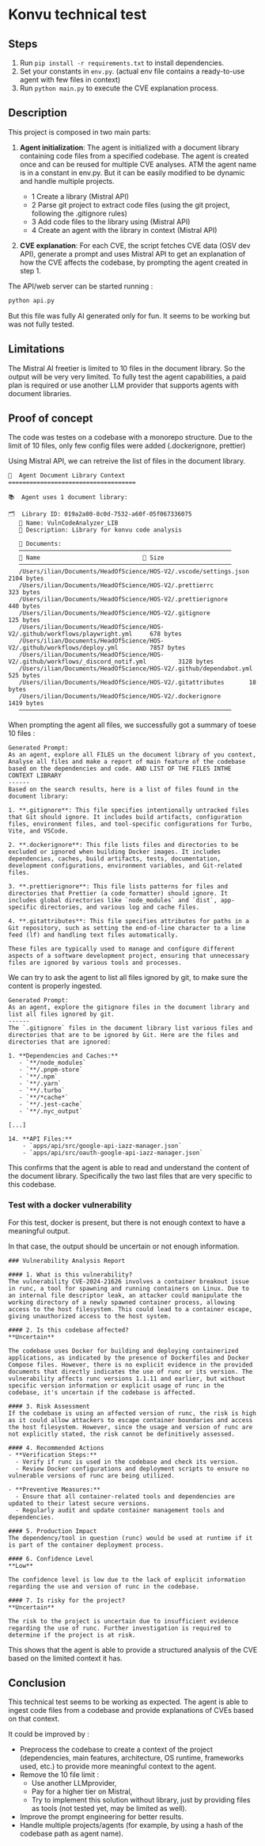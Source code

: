 # Konvu technical test

## Steps

1. Run `pip install -r requirements.txt` to install dependencies.
2. Set your constants in `env.py`. (actual env file contains a ready-to-use agent with few files in context)
3. Run `python main.py` to execute the CVE explanation process.

## Description

This project is composed in two main parts:

1. **Agent initialization**: The agent is initialized with a document library containing code files from a specified codebase. The agent is created once and can be reused for multiple CVE analyses. ATM the agent name is in a constant in env.py. But it can be easily modified to be dynamic and handle multiple projects.

   - 1 Create a library (Mistral API)
   - 2 Parse git project to extract code files (using the git project, following the .gitignore rules)
   - 3 Add code files to the library using (Mistral API)
   - 4 Create an agent with the library in context (Mistral API)

2. **CVE explanation**: For each CVE, the script fetches CVE data (OSV dev API), generate a prompt and uses Mistral API to get an explanation of how the CVE affects the codebase, by prompting the agent created in step 1.

The API/web server can be started running :

```bash
python api.py
```

But this file was fully AI generated only for fun. It seems to be working but was not fully tested.

## Limitations

The Mistral AI freetier is limited to 10 files in the document library. So the output will be very very limited. To fully test the agent capabilities, a paid plan is required or use another LLM provider that supports agents with document libraries.

## Proof of concept

The code was testes on a codebase with a monorepo structure. Due to the limit of 10 files, only few config files were added (.dockerignore, prettier)

Using Mistral API, we can retreive the list of files in the document library.

```text
🧠  Agent Document Library Context
====================================

📚  Agent uses 1 document library:

🗂️  Library ID: 019a2a80-8c0d-7532-a60f-05f067336075
   🔸 Name: VulnCodeAnalyzer_LIB
   📝 Description: Library for konvu code analysis

   📄 Documents:
   ────────────────────────────────────────────────────────────
   🧾 Name                             📏 Size
   ────────────────────────────────────────────────────────────
   /Users/ilian/Documents/HeadOfScience/HOS-V2/.vscode/settings.json        2104 bytes
   /Users/ilian/Documents/HeadOfScience/HOS-V2/.prettierrc          323 bytes
   /Users/ilian/Documents/HeadOfScience/HOS-V2/.prettierignore      440 bytes
   /Users/ilian/Documents/HeadOfScience/HOS-V2/.gitignore           125 bytes
   /Users/ilian/Documents/HeadOfScience/HOS-V2/.github/workflows/playwright.yml     678 bytes
   /Users/ilian/Documents/HeadOfScience/HOS-V2/.github/workflows/deploy.yml         7857 bytes
   /Users/ilian/Documents/HeadOfScience/HOS-V2/.github/workflows/_discord_notif.yml         3128 bytes
   /Users/ilian/Documents/HeadOfScience/HOS-V2/.github/dependabot.yml       525 bytes
   /Users/ilian/Documents/HeadOfScience/HOS-V2/.gitattributes       18 bytes
   /Users/ilian/Documents/HeadOfScience/HOS-V2/.dockerignore        1419 bytes
   ────────────────────────────────────────────────────────────
```

When prompting the agent all files, we successfully got a summary of toese 10 files :

```text
Generated Prompt:
As an agent, explore all FILES un the document library of you context, Analyse all files and make a report of main feature of the codebase based on the dependencies and code. AND LIST OF THE FILES INTHE CONTEXT LIBRARY
------
Based on the search results, here is a list of files found in the document library:

1. **.gitignore**: This file specifies intentionally untracked files that Git should ignore. It includes build artifacts, configuration files, environment files, and tool-specific configurations for Turbo, Vite, and VSCode.

2. **.dockerignore**: This file lists files and directories to be excluded or ignored when building Docker images. It includes dependencies, caches, build artifacts, tests, documentation, development configurations, environment variables, and Git-related files.

3. **.prettierignore**: This file lists patterns for files and directories that Prettier (a code formatter) should ignore. It includes global directories like `node_modules` and `dist`, app-specific directories, and various log and cache files.

4. **.gitattributes**: This file specifies attributes for paths in a Git repository, such as setting the end-of-line character to a line feed (lf) and handling text files automatically.

These files are typically used to manage and configure different aspects of a software development project, ensuring that unnecessary files are ignored by various tools and processes.
```

We can try to ask the agent to list all files ignored by git, to make sure the content is properly ingested.

```text
Generated Prompt:
As an agent, explore the gitignore files in the document library and list all files ignored by git.
------
The `.gitignore` files in the document library list various files and directories that are to be ignored by Git. Here are the files and directories that are ignored:

1. **Dependencies and Caches:**
   - `**/node_modules`
   - `**/.pnpm-store`
   - `**/.npm`
   - `**/.yarn`
   - `**/.turbo`
   - `**/*cache*`
   - `**/.jest-cache`
   - `**/.nyc_output`

[...]

14. **API Files:**
    - `apps/api/src/google-api-iazz-manager.json`
    - `apps/api/src/oauth-google-api-iazz-manager.json`
```

This confirms that the agent is able to read and understand the content of the document library.
Specifically the two last files that are very specific to this codebase.

### Test with a docker vulnerability

For this test, docker is present, but there is not enough context to have a meaningful output.

In that case, the output should be uncertain or not enough information.

```text
### Vulnerability Analysis Report

#### 1. What is this vulnerability?
The vulnerability CVE-2024-21626 involves a container breakout issue in runc, a tool for spawning and running containers on Linux. Due to an internal file descriptor leak, an attacker could manipulate the working directory of a newly spawned container process, allowing access to the host filesystem. This could lead to a container escape, giving unauthorized access to the host system.

#### 2. Is this codebase affected?
**Uncertain**

The codebase uses Docker for building and deploying containerized applications, as indicated by the presence of Dockerfiles and Docker Compose files. However, there is no explicit evidence in the provided documents that directly indicates the use of runc or its version. The vulnerability affects runc versions 1.1.11 and earlier, but without specific version information or explicit usage of runc in the codebase, it's uncertain if the codebase is affected.

#### 3. Risk Assessment
If the codebase is using an affected version of runc, the risk is high as it could allow attackers to escape container boundaries and access the host filesystem. However, since the usage and version of runc are not explicitly stated, the risk cannot be definitively assessed.

#### 4. Recommended Actions
- **Verification Steps:**
  - Verify if runc is used in the codebase and check its version.
  - Review Docker configurations and deployment scripts to ensure no vulnerable versions of runc are being utilized.

- **Preventive Measures:**
  - Ensure that all container-related tools and dependencies are updated to their latest secure versions.
  - Regularly audit and update container management tools and dependencies.

#### 5. Production Impact
The dependency/tool in question (runc) would be used at runtime if it is part of the container deployment process.

#### 6. Confidence Level
**Low**

The confidence level is low due to the lack of explicit information regarding the use and version of runc in the codebase.

#### 7. Is risky for the project?
**Uncertain**

The risk to the project is uncertain due to insufficient evidence regarding the use of runc. Further investigation is required to determine if the project is at risk.
```

This shows that the agent is able to provide a structured analysis of the CVE based on the limited context it has.

## Conclusion

This technical test seems to be working as expected. The agent is able to ingest code files from a codebase and provide explanations of CVEs based on that context.

It could be improved by :

- Preprocess the codebase to create a context of the project (dependencies, main features, architecture, OS runtime, frameworks used, etc.) to provide more meaningful context to the agent.
- Remove the 10 file limit :
  - Use another LLMprovider,
  - Pay for a higher tier on Mistral,
  - Try to implement this solution without library, just by providing files as tools (not tested yet, may be limited as well).
- Improve the prompt engineering for better results.
- Handle multiple projects/agents (for example, by using a hash of the codebase path as agent name).